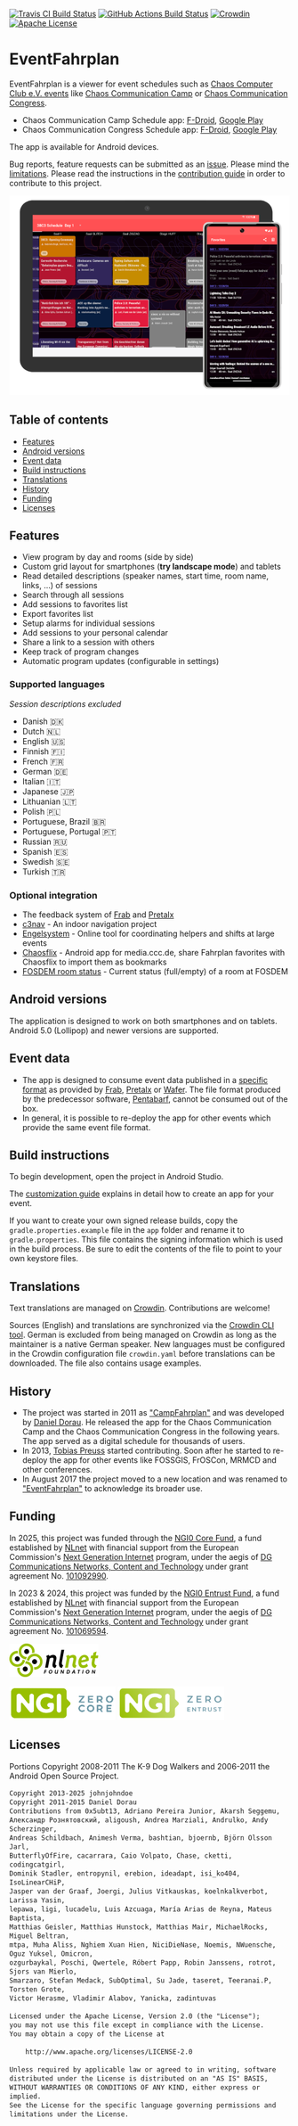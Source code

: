 [![Travis CI Build Status](https://app.travis-ci.com/EventFahrplan/EventFahrplan.svg?branch=master)](https://app.travis-ci.com/EventFahrplan/EventFahrplan) [![GitHub Actions Build Status](https://github.com/EventFahrplan/EventFahrplan/actions/workflows/build.yaml/badge.svg)](https://github.com/EventFahrplan/EventFahrplan/actions/workflows/build.yaml) [![Crowdin](https://badges.crowdin.net/eventfahrplan/localized.svg)](https://crowdin.com/project/eventfahrplan) [![Apache License](http://img.shields.io/badge/license-Apache%20License%202.0-lightgrey.svg)](http://choosealicense.com/licenses/apache-2.0/)

# EventFahrplan

EventFahrplan is a viewer for event schedules such as
[Chaos Computer Club e.V. events][ccc-events] like [Chaos Communication Camp][camp-website]
or [Chaos Communication Congress][congress-website].

- Chaos Communication Camp Schedule app: [F-Droid][camp-app-fdroid], [Google Play][camp-app-google-play]
- Chaos Communication Congress Schedule app: [F-Droid][congress-app-fdroid], [Google Play][congress-app-google-play]

The app is available for Android devices.

Bug reports, feature requests can be submitted as an [issue][issues-github]. Please mind the
[limitations][limitations]. Please read the instructions in the [contribution guide](CONTRIBUTING.md)
in order to contribute to this project.

![Picture of the 38C3 Schedule on tablet and phone](gfx/EventFahrplan-38C3-tablet-phone.png)

## Table of contents

- [Features](#features)
- [Android versions](#android-versions)
- [Event data](#event-data)
- [Build instructions](#build-instructions)
- [Translations](#translations)
- [History](#history)
- [Funding](#funding)
- [Licenses](#licenses)

## Features

* View program by day and rooms (side by side)
* Custom grid layout for smartphones (**try landscape mode**) and tablets
* Read detailed descriptions (speaker names, start time, room name, links, ...) of sessions
* Search through all sessions
* Add sessions to favorites list
* Export favorites list
* Setup alarms for individual sessions
* Add sessions to your personal calendar
* Share a link to a session with others
* Keep track of program changes
* Automatic program updates (configurable in settings)


### Supported languages
*Session descriptions excluded*
- Danish 🇩🇰
- Dutch 🇳🇱
- English 🇺🇸
- Finnish 🇫🇮
- French 🇫🇷
- German 🇩🇪
- Italian 🇮🇹
- Japanese 🇯🇵
- Lithuanian 🇱🇹
- Polish 🇵🇱
- Portuguese, Brazil 🇧🇷
- Portuguese, Portugal 🇵🇹
- Russian 🇷🇺
- Spanish 🇪🇸
- Swedish 🇸🇪
- Turkish 🇹🇷

### Optional integration

* The feedback system of [Frab][frab-website] and [Pretalx][pretalx-website]
* [c3nav][c3nav-github] - An indoor navigation project
* [Engelsystem][engelsystem-website] - Online tool for coordinating helpers and shifts at large events
* [Chaosflix][chaosflix-github] - Android app for media.ccc.de, share Fahrplan favorites with Chaosflix to import them as bookmarks
* [FOSDEM room status][fosdem-room-status-website] - Current status (full/empty) of a room at FOSDEM


## Android versions

The application is designed to work on both smartphones and on tablets.
Android 5.0 (Lollipop) and newer versions are supported.


## Event data

* The app is designed to consume event data published in a [specific format][frab-schedule-xml-spec]
as provided by [Frab][frab-website], [Pretalx][pretalx-website] or [Wafer][wafer-website].
The file format produced by the predecessor software, [Pentabarf][pentabarf-github],
cannot be consumed out of the box.
* In general, it is possible to re-deploy the app for other events which
provide the same event file format.

## Build instructions

To begin development, open the project in Android Studio.

The [customization guide][customization-guide] explains in detail how to create an app for your event.

If you want to create your own signed release builds, copy the `gradle.properties.example` file in the `app` folder
and rename it to `gradle.properties`. This file contains the signing information which is used in the build process.
Be sure to edit the contents of the file to point to your own keystore files.

## Translations

Text translations are managed on [Crowdin][crowdin-eventfahrplan-website]. Contributions are welcome!

Sources (English) and translations are synchronized via the [Crowdin CLI tool][crowdin-cli-tool-website].
German is excluded from being managed on Crowdin as long as the maintainer is a native German speaker.
New languages must be configured in the Crowdin configuration file `crowdin.yaml` before translations
can be downloaded. The file also contains usage examples.

## History

* The project was started in 2011 as ["CampFahrplan"][campfahrplan-github] and was developed
by [Daniel Dorau][tuxmobil-github]. He released the app for the Chaos Communication Camp
and the Chaos Communication Congress in the following years. The app served as a digital
schedule for thousands of users.
* In 2013, [Tobias Preuss][johnjohndoe-github] started contributing. Soon after he
started to re-deploy the app for other events like FOSSGIS, FrOSCon, MRMCD and
other conferences.
* In August 2017 the project moved to a new location and was renamed to
["EventFahrplan"][eventfahrplan-github] to acknowledge its broader use.

## Funding

In 2025, this project was funded through the [NGI0 Core Fund](https://nlnet.nl/core), a fund
established by [NLnet](https://nlnet.nl) with financial support from the European Commission's
[Next Generation Internet](https://ngi.eu) program, under the aegis of [DG Communications
Networks, Content and Technology](https://commission.europa.eu/about-european-commission/departments-and-executive-agencies/communications-networks-content-and-technology_en) under grant agreement
No. [101092990](https://cordis.europa.eu/project/id/101092990).

In 2023 & 2024, this project was funded by the [NGI0 Entrust Fund](https://nlnet.nl/entrust), a fund
established by [NLnet](https://nlnet.nl) with financial support from the European Commission's
[Next Generation Internet](https://ngi.eu) program, under the aegis of [DG Communications Networks,
Content and Technology](https://commission.europa.eu/about-european-commission/departments-and-executive-agencies/communications-networks-content-and-technology_en) under grant agreement 
No. [101069594](https://cordis.europa.eu/project/id/101069594).

![Logo NLnet: abstract logo of four people seen from above](gfx/nlnet-banner-160x60.png)

![Logo NGI Zero Core: letterlogo shaped like a tag](gfx/ngi0core-banner-191x60.png) ![Logo NGI Zero Entrust: letterlogo shaped like a tag](gfx/ngi0entrust-banner-191x60.png)

## Licenses

Portions Copyright 2008-2011 The K-9 Dog Walkers and 2006-2011 the Android Open Source Project.


```
Copyright 2013-2025 johnjohndoe
Copyright 2011-2015 Daniel Dorau
Contributions from 0x5ubt13, Adriano Pereira Junior, Akarsh Seggemu,
Александр Рознятовский, aligoush, Andrea Marziali, Andrulko, Andy Scherzinger,
Andreas Schildbach, Animesh Verma, bashtian, bjoernb, Björn Olsson Jarl,
ButterflyOfFire, cacarrara, Caio Volpato, Chase, cketti, codingcatgirl,
Dominik Stadler, entropynil, erebion, ideadapt, isi_ko404, IsoLinearCHiP,
Jasper van der Graaf, Joergi, Julius Vitkauskas, koelnkalkverbot, Larissa Yasin,
lepawa, ligi, lucadelu, Luis Azcuaga, María Arias de Reyna, Mateus Baptista,
Matthias Geisler, Matthias Hunstock, Matthias Mair, MichaelRocks, Miguel Beltran,
mtpa, Muha Aliss, Nghiem Xuan Hien, NiciDieNase, Noemis, NWuensche, Oguz Yuksel, Omicron,
ozgurbaykal, Poschi, Qwertele, Róbert Papp, Robin Janssens, rotrot, Sjors van Mierlo,
Smarzaro, Stefan Medack, SubOptimal, Su Jade, taseret, Teeranai.P, Torsten Grote,
Victor Herasme, Vladimir Alabov, Yanicka, zadintuvas

Licensed under the Apache License, Version 2.0 (the "License");
you may not use this file except in compliance with the License.
You may obtain a copy of the License at

    http://www.apache.org/licenses/LICENSE-2.0

Unless required by applicable law or agreed to in writing, software
distributed under the License is distributed on an "AS IS" BASIS,
WITHOUT WARRANTIES OR CONDITIONS OF ANY KIND, either express or implied.
See the License for the specific language governing permissions and
limitations under the License.
```

[c3nav-github]: https://github.com/c3nav
[campfahrplan-github]: https://github.com/tuxmobil/CampFahrplan
[camp-app-fdroid]: https://f-droid.org/packages/info.metadude.android.cccamp.schedule
[camp-app-google-play]: https://play.google.com/store/apps/details?id=info.metadude.android.cccamp.schedule
[camp-website]: https://events.ccc.de/camp/
[ccc-events]: http://events.ccc.de
[chaosflix-github]: https://github.com/NiciDieNase/chaosflix
[congress-app-fdroid]: https://f-droid.org/packages/info.metadude.android.congress.schedule
[congress-app-google-play]: https://play.google.com/store/apps/details?id=info.metadude.android.congress.schedule
[congress-website]: https://events.ccc.de/congress/
[customization-guide]: docs/CUSTOMIZING.md
[crowdin-eventfahrplan-website]: https://crowdin.com/project/eventfahrplan
[crowdin-cli-tool-website]: https://crowdin.github.io/crowdin-cli/
[engelsystem-website]: https://engelsystem.de
[eventfahrplan-github]: https://github.com/EventFahrplan/EventFahrplan
[frab-schedule-xml-spec]: https://github.com/voc/schedule/tree/master/validator/xsd
[frab-website]: https://frab.github.io/frab/
[fosdem-room-status-website]: https://api.fosdem.org
[issues-github]: https://github.com/EventFahrplan/EventFahrplan/issues
[johnjohndoe-github]: https://github.com/johnjohndoe
[limitations]: docs/LIMITATIONS.md
[pentabarf-github]: https://github.com/nevs/pentabarf
[pretalx-website]: https://pretalx.com
[tuxmobil-github]: https://github.com/tuxmobil
[wafer-website]: https://wafer.readthedocs.io
